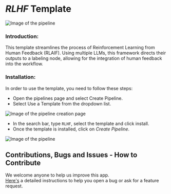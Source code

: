 # *RLHF* Template

<img src="../assets/RLHF.png" alt="Image of the pipeline">

### Introduction:

This template streamlines the process of Reinforcement Learning from Human Feedback (RLAIF). Using multiple LLMs, this 
framework directs their outputs to a labeling node, allowing for the integration of human feedback into the workflow.

### Installation:

In order to use the template, you need to follow these steps:

* Open the pipelines page and select Create Pipeline.
* Select Use a Template from the dropdown list.

<img src="../assets/pipeline_create.png" alt="Image of the pipeline creation page">

* In the search bar, type `RLHF`, select the template and click install.
* Once the template is installed, click on *Create Pipeline*.

<img src="../assets/rlhf-create.png" alt="Image of the pipeline">

[//]: # (### Usage:)

[//]: # ()
[//]: # (For the complete documentation of the Active learning pipeline, please refer to)

[//]: # (the [Active Learning Pipeline Documentation]&#40;https://dataloop.ai/docs/active-learning-pipeline&#41;)

## Contributions, Bugs and Issues - How to Contribute

We welcome anyone to help us improve this app.  
[Here's](CONTRIBUTING.md) a detailed instructions to help you open a bug or ask for a feature request.